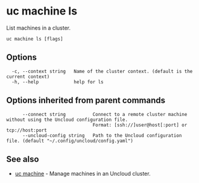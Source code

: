 # uc machine ls

List machines in a cluster.

```
uc machine ls [flags]
```

## Options

```
  -c, --context string   Name of the cluster context. (default is the current context)
  -h, --help             help for ls
```

## Options inherited from parent commands

```
      --connect string          Connect to a remote cluster machine without using the Uncloud configuration file.
                                Format: [ssh://]user@host[:port] or tcp://host:port
      --uncloud-config string   Path to the Uncloud configuration file. (default "~/.config/uncloud/config.yaml")
```

## See also

* [uc machine](uc_machine.md)	 - Manage machines in an Uncloud cluster.

